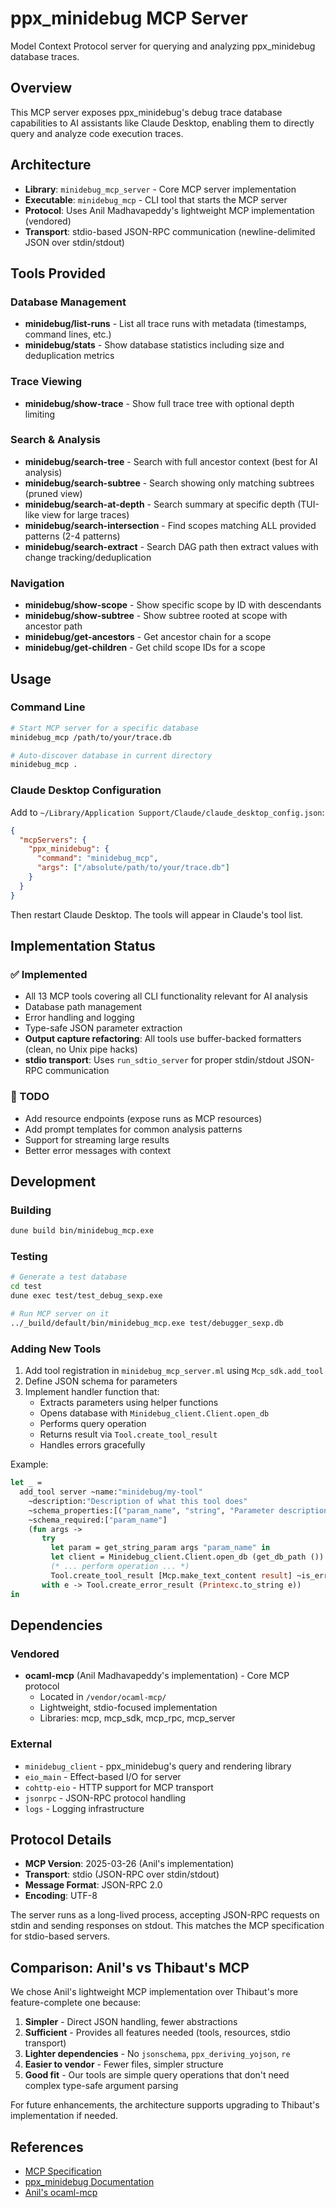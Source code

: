 # ppx_minidebug MCP Server

Model Context Protocol server for querying and analyzing ppx_minidebug database traces.

## Overview

This MCP server exposes ppx_minidebug's debug trace database capabilities to AI assistants like Claude Desktop, enabling them to directly query and analyze code execution traces.

## Architecture

- **Library**: `minidebug_mcp_server` - Core MCP server implementation
- **Executable**: `minidebug_mcp` - CLI tool that starts the MCP server
- **Protocol**: Uses Anil Madhavapeddy's lightweight MCP implementation (vendored)
- **Transport**: stdio-based JSON-RPC communication (newline-delimited JSON over stdin/stdout)

## Tools Provided

### Database Management
- **minidebug/list-runs** - List all trace runs with metadata (timestamps, command lines, etc.)
- **minidebug/stats** - Show database statistics including size and deduplication metrics

### Trace Viewing
- **minidebug/show-trace** - Show full trace tree with optional depth limiting

### Search & Analysis
- **minidebug/search-tree** - Search with full ancestor context (best for AI analysis)
- **minidebug/search-subtree** - Search showing only matching subtrees (pruned view)
- **minidebug/search-at-depth** - Search summary at specific depth (TUI-like view for large traces)
- **minidebug/search-intersection** - Find scopes matching ALL provided patterns (2-4 patterns)
- **minidebug/search-extract** - Search DAG path then extract values with change tracking/deduplication

### Navigation
- **minidebug/show-scope** - Show specific scope by ID with descendants
- **minidebug/show-subtree** - Show subtree rooted at scope with ancestor path
- **minidebug/get-ancestors** - Get ancestor chain for a scope
- **minidebug/get-children** - Get child scope IDs for a scope

## Usage

### Command Line
```bash
# Start MCP server for a specific database
minidebug_mcp /path/to/your/trace.db

# Auto-discover database in current directory
minidebug_mcp .
```

### Claude Desktop Configuration

Add to `~/Library/Application Support/Claude/claude_desktop_config.json`:

```json
{
  "mcpServers": {
    "ppx_minidebug": {
      "command": "minidebug_mcp",
      "args": ["/absolute/path/to/your/trace.db"]
    }
  }
}
```

Then restart Claude Desktop. The tools will appear in Claude's tool list.

## Implementation Status

### ✅ Implemented
- All 13 MCP tools covering all CLI functionality relevant for AI analysis
- Database path management
- Error handling and logging
- Type-safe JSON parameter extraction
- **Output capture refactoring**: All tools use buffer-backed formatters (clean, no Unix pipe hacks)
- **stdio transport**: Uses `run_sdtio_server` for proper stdin/stdout JSON-RPC communication

### 🚧 TODO
- Add resource endpoints (expose runs as MCP resources)
- Add prompt templates for common analysis patterns
- Support for streaming large results
- Better error messages with context

## Development

### Building
```bash
dune build bin/minidebug_mcp.exe
```

### Testing
```bash
# Generate a test database
cd test
dune exec test/test_debug_sexp.exe

# Run MCP server on it
../_build/default/bin/minidebug_mcp.exe test/debugger_sexp.db
```

### Adding New Tools

1. Add tool registration in `minidebug_mcp_server.ml` using `Mcp_sdk.add_tool`
2. Define JSON schema for parameters
3. Implement handler function that:
   - Extracts parameters using helper functions
   - Opens database with `Minidebug_client.Client.open_db`
   - Performs query operation
   - Returns result via `Tool.create_tool_result`
   - Handles errors gracefully

Example:
```ocaml
let _ =
  add_tool server ~name:"minidebug/my-tool"
    ~description:"Description of what this tool does"
    ~schema_properties:[("param_name", "string", "Parameter description")]
    ~schema_required:["param_name"]
    (fun args ->
       try
         let param = get_string_param args "param_name" in
         let client = Minidebug_client.Client.open_db (get_db_path ()) in
         (* ... perform operation ... *)
         Tool.create_tool_result [Mcp.make_text_content result] ~is_error:false
       with e -> Tool.create_error_result (Printexc.to_string e))
in
```

## Dependencies

### Vendored
- **ocaml-mcp** (Anil Madhavapeddy's implementation) - Core MCP protocol
  - Located in `/vendor/ocaml-mcp/`
  - Lightweight, stdio-focused implementation
  - Libraries: mcp, mcp_sdk, mcp_rpc, mcp_server

### External
- `minidebug_client` - ppx_minidebug's query and rendering library
- `eio_main` - Effect-based I/O for server
- `cohttp-eio` - HTTP support for MCP transport
- `jsonrpc` - JSON-RPC protocol handling
- `logs` - Logging infrastructure

## Protocol Details

- **MCP Version**: 2025-03-26 (Anil's implementation)
- **Transport**: stdio (JSON-RPC over stdin/stdout)
- **Message Format**: JSON-RPC 2.0
- **Encoding**: UTF-8

The server runs as a long-lived process, accepting JSON-RPC requests on stdin and sending responses on stdout. This matches the MCP specification for stdio-based servers.

## Comparison: Anil's vs Thibaut's MCP

We chose Anil's lightweight MCP implementation over Thibaut's more feature-complete one because:

1. **Simpler** - Direct JSON handling, fewer abstractions
2. **Sufficient** - Provides all features needed (tools, resources, stdio transport)
3. **Lighter dependencies** - No `jsonschema`, `ppx_deriving_yojson`, `re`
4. **Easier to vendor** - Fewer files, simpler structure
5. **Good fit** - Our tools are simple query operations that don't need complex type-safe argument parsing

For future enhancements, the architecture supports upgrading to Thibaut's implementation if needed.

## References

- [MCP Specification](https://modelcontextprotocol.io)
- [ppx_minidebug Documentation](https://lukstafi.github.io/ppx_minidebug)
- [Anil's ocaml-mcp](https://github.com/avsm/ocaml-mcp)
